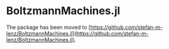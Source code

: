 # BoltzmannMachines.jl

The package has been moved to
[https://github.com/stefan-m-lenz/BoltzmannMachines.jl](https://github.com/stefan-m-lenz/BoltzmannMachines.jl).